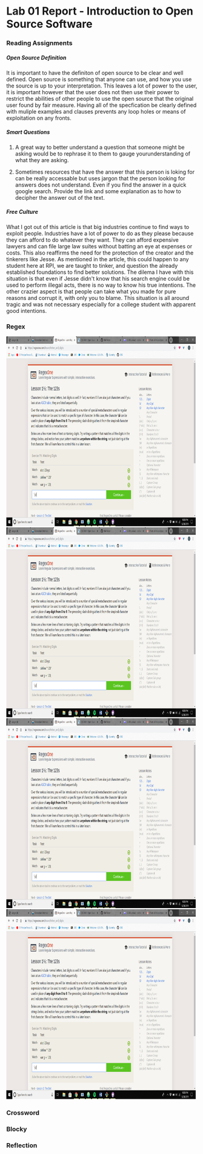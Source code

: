 # Lab 01 Report - Introduction to Open Source Software

### Reading Assignments

##### Open Source Definition

It is important to have the definiton of open source to be clear and well defined.  Open source is something that anyone can use, and how you use the source is up to your interpretation.  This leaves a lot of power to the user, it is important however that the user does not then use their power to restrict the abilities of other people to use the open source that the original user found by fair measure.  Having all of the specfication be clearly defined with muliple examples and clauses prevents any loop holes or means of exploitation on any fronts.

##### Smart Questions

1. A great way to better understand a question that someone might be asking would be to rephrase it to them to gauge yourunderstanding of what they are asking.

2. Sometimes resources that have the answer that this person is loking for can be really accessable but uses jargon that the person looking for answers does not understand.  Even if you find the answer in a quick google search.  Provide the link and some explanation as to how to decipher the answer out of the text.

##### Free Culture

What I got out of this article is that big industries continue to find ways to exploit people.  Industries have a lot of power to do as they please because they can afford to do whatever they want.  They can afford expensive lawyers and can file large law suites without batting an eye at expenses or costs.  This also reaffirms the need for the protection of the creator and the tinkerers like Jesse.  As mentioned in the article, this could happen to any student here at RPI, we are taught to tinker, and question the already established foundations to find better solutions.  The dilema I have with this situation is that even if Jesse didn't know that his search engine could be used to perform illegal acts, there is no way to know his true intentions.  The other crazier aspect is that people can take what you made for pure reasons and corrupt it, with only you to blame.  This situation is all around tragic and was not necessary especially for a college student with apparent good intentions.

### Regex

<img src="Regex1.png" width = "500" height = "500">
<img src="Regex1.png" width = "500" height = "500">
<img src="Regex1.png" width = "500" height = "500">
<img src="Regex1.png" width = "500" height = "500">

### Crossword

### Blocky



### Reflection
